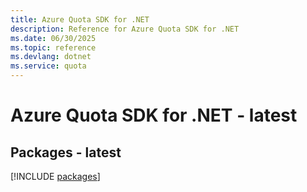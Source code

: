```yaml
---
title: Azure Quota SDK for .NET
description: Reference for Azure Quota SDK for .NET
ms.date: 06/30/2025
ms.topic: reference
ms.devlang: dotnet
ms.service: quota
---
```

# Azure Quota SDK for .NET - latest
## Packages - latest
[!INCLUDE [packages](quota-index.md)]
